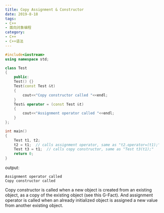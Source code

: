 ```yaml
---
title: Copy Assignment & Constructor
date: 2019-8-18
tags:
- C++
- 面向对象编程
category:
- C++
- C++语法
---
```


```c++
#include<iostream>
using namespace std;

class Test
{
    public:
    Test() {}
    Test(const Test &t)
    {
        cout<<"Copy constructor called "<<endl;
    }
    Test& operator = (const Test &t)
    {
        cout<<"Assignment operator called "<<endl;
    }
};

int main()
{
    Test t1, t2;
    t2 = t1;  // calls assignment operator, same as "t2.operator=(t1);"
    Test t3 = t1;  // calls copy constructor, same as "Test t3(t1);"
    return 0;
}
```

output:

```
Assignment operator called
Copy constructor called
```

Copy constructor is called when a new object is created from an existing object, as a copy of the existing object (see this G-Fact). And assignment operator is called when an already initialized object is assigned a new value from another existing object.
